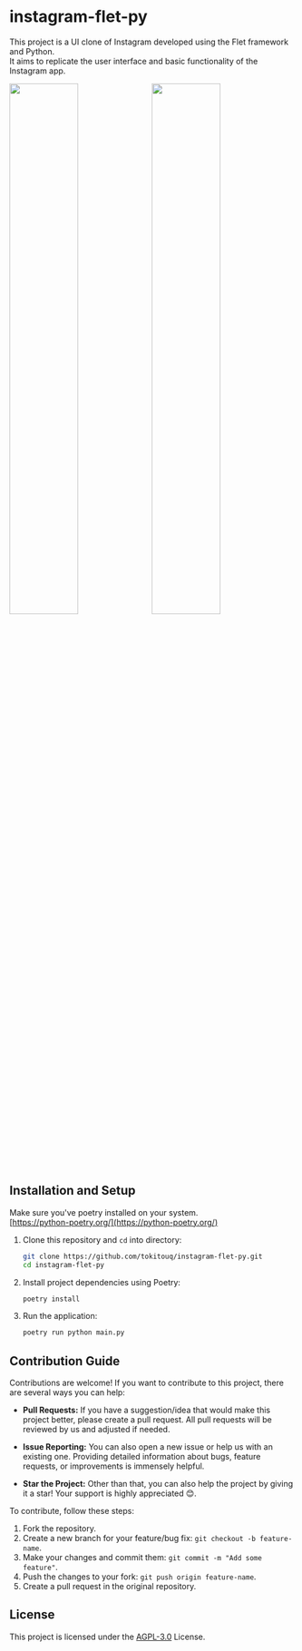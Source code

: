 # instagram-flet-py

This project is a UI clone of Instagram developed using the Flet framework and Python. \
It aims to replicate the user interface and basic functionality of the Instagram app.
<p>
   <img width="49%" src="https://github.com/tokitou-san/Finstagram/assets/114811070/bc3cebda-548f-43fc-af69-f2d7823375de" />
   <img width="49%" src="https://github.com/tokitou-san/Finstagram/assets/114811070/72917aeb-fdec-4719-8254-d788973f7c3c" />
</p>

## Installation and Setup
Make sure you've poetry installed on your system. \
[https://python-poetry.org/](https://python-poetry.org/)

1. Clone this repository and `cd` into directory:
   ```bash
   git clone https://github.com/tokitouq/instagram-flet-py.git
   cd instagram-flet-py
   ```
2. Install project dependencies using Poetry:
   ```bash
   poetry install
   ```
3. Run the application:
   ```bash
   poetry run python main.py
   ```

## Contribution Guide

Contributions are welcome! If you want to contribute to this project, there are several ways you can help:

- **Pull Requests:** If you have a suggestion/idea that would make this project better, please create a pull request. All pull requests will be reviewed by us and adjusted if needed.

- **Issue Reporting:** You can also open a new issue or help us with an existing one. Providing detailed information about bugs, feature requests, or improvements is immensely helpful.

- **Star the Project:** Other than that, you can also help the project by giving it a star! Your support is highly appreciated 😊.

To contribute, follow these steps:

1. Fork the repository.
2. Create a new branch for your feature/bug fix: `git checkout -b feature-name`.
3. Make your changes and commit them: `git commit -m "Add some feature"`.
4. Push the changes to your fork: `git push origin feature-name`.
5. Create a pull request in the original repository.

## License

This project is licensed under the [AGPL-3.0](https://github.com/tokitouq/instagram-flet-py/blob/main/LICENSE) License.
